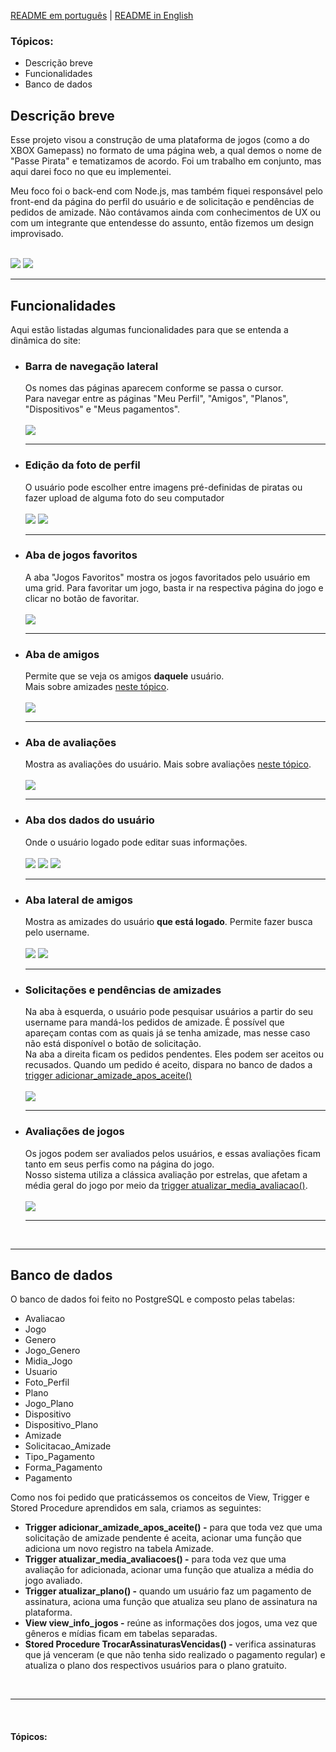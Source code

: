 <a href="br">README em português</a> | <a href="en">README in English</a>

<h3 id="br">Tópicos:</h4>
<ul>
  <li>Descrição breve</li>
  <li>Funcionalidades</li>
  <li>Banco de dados</li>
</ul>

<h2>Descrição breve</h1>
<p>Esse projeto visou a construção de uma plataforma de jogos (como a do XBOX Gamepass) no formato de uma página web, a qual demos o nome de "Passe Pirata" e tematizamos de acordo. Foi um trabalho em conjunto, mas aqui darei foco no que eu implementei.</p>
<p>Meu foco foi o back-end com Node.js, mas também fiquei responsável pelo front-end da página do perfil do usuário e de solicitação e pendências de pedidos de amizade. Não contávamos ainda com conhecimentos de UX ou com um integrante que entendesse do assunto, então fizemos um design improvisado.</p>
<br>
<img src="img_readme/profile-page.png">
<img src="img_readme/friends-manager.png">
<hr>
<h2>Funcionalidades</h2>
Aqui estão listadas algumas funcionalidades para que se entenda a dinâmica do site:

<ul>
  <li>
    <h3>Barra de navegação lateral</h3>
    <span>Os nomes das páginas aparecem conforme se passa o cursor.</span><br>
    <span>Para navegar entre as páginas "Meu Perfil", "Amigos", "Planos", "Dispositivos" e "Meus pagamentos".</span>
    <br><br>
    <img src="img_readme/navbar.png">
    <hr>
  </li>

  <li>
    <h3>Edição da foto de perfil</h3>
    <span>O usuário pode escolher entre imagens pré-definidas de piratas ou fazer upload de alguma foto do seu computador</span>
    <br><br>
    <img src="img_readme/btn-editar-foto.png">
    <img src="img_readme/opcoes-fotos.png">
    <hr>
  </li>

  <li>
    <h3>Aba de jogos favoritos</h3>
    <span>A aba "Jogos Favoritos" mostra os jogos favoritados pelo usuário em uma grid. Para favoritar um jogo, basta ir na respectiva página do jogo e clicar no botão de favoritar.</span>
    <br><br>
    <img src="img_readme/jogos-favoritos.png">
    <hr>
  </li>

  <li>
    <h3>Aba de amigos</h3>
    <span>Permite que se veja os amigos <strong>daquele</strong> usuário.</span><br>
    <span>Mais sobre amizades <a href="amigos">neste tópico</a>.</span>
    <br><br>
    <img src="img_readme/aba-amigos.png">
    <hr>
  </li>

  <li>
    <h3>Aba de avaliações</h3>
    <span>Mostra as avaliações do usuário. </span>
    <span>Mais sobre avaliações <a href="avaliacoes">neste tópico</a>.</span>
    <br><br>
    <img src="img_readme/aba-avaliacoes.png">
    <hr>
  </li>

  <li>
    <h3>Aba dos dados do usuário</h3>
    <span>Onde o usuário logado pode editar suas informações.</span>
    <br><br>
    <img src="img_readme/aba-meus-dados.png">
    <img src="img_readme/editar-dados.png">
    <img src="img_readme/editar-senha.png">
    <hr>
  </li>

  <li>
    <h3>Aba lateral de amigos</h3>
    <span>Mostra as amizades do usuário <strong>que está logado</strong>. Permite fazer busca pelo username.</span>
    <br><br>
    <img src="img_readme/aba-lateral-amigos.png">
    <img src="img_readme/busca-amigos.png">
    <hr>
  </li>

  <li id="amigos">
    <h3>Solicitações e pendências de amizades</h3>
    <span>Na aba à esquerda, o usuário pode pesquisar usuários a partir do seu username para mandá-los pedidos de amizade. É possível que apareçam contas com as quais já se tenha amizade, mas nesse caso não está disponível o botão de solicitação.</span><br>
    <span>Na aba a direita ficam os pedidos pendentes. Eles podem ser aceitos ou recusados.</span>
    <span>Quando um pedido é aceito, dispara no banco de dados a <a href="trigger-amizade">trigger adicionar_amizade_apos_aceite()</a></span>
    <br><br>
    <img src="img_readme/amiz-pen-sol.png">
    <hr>
  </li>

  <li id="avaliacoes">
    <h3>Avaliações de jogos</h3>
    <span>Os jogos podem ser avaliados pelos usuários, e essas avaliações ficam tanto em seus perfis como na página do jogo.</span><br>
    <span>Nosso sistema utiliza a clássica avaliação por estrelas, que afetam a média geral do jogo por meio da <a href="trigger-avaliacao">trigger atualizar_media_avaliacao()</a>.</span>
    <br><br>
    <img src="img_readme/avaliacao.png">
    <hr>
  </li>
</ul>


<br>
<hr>
<h2>Banco de dados</h2>
<p>O banco de dados foi feito no PostgreSQL e composto pelas tabelas:</p>
<ul>
  <li>Avaliacao</li>
  <li>Jogo</li>
  <li>Genero</li>
  <li>Jogo_Genero</li>
  <li>Midia_Jogo</li>
  <li>Usuario</li>
  <li>Foto_Perfil</li>
  <li>Plano</li>
  <li>Jogo_Plano</li>
  <li>Dispositivo</li>
  <li>Dispositivo_Plano</li>
  <li>Amizade</li>
  <li>Solicitacao_Amizade</li>
  <li>Tipo_Pagamento</li>
  <li>Forma_Pagamento</li>
  <li>Pagamento</li>
</ul>
<p>Como nos foi pedido que praticássemos os conceitos de View, Trigger e Stored Procedure aprendidos em sala, criamos as seguintes:</p>
<ul>
  <li><strong>Trigger adicionar_amizade_apos_aceite() -</strong> para que toda vez que uma solicitação de amizade pendente é aceita, acionar uma função que adiciona um novo registro na tabela Amizade.</li>
  <li><strong>Trigger atualizar_media_avaliacoes() -</strong> para toda vez que uma avaliação for adicionada, acionar uma função que atualiza a média do jogo avaliado.</li>
  <li><strong>Trigger atualizar_plano() -</strong> quando um usuário faz um pagamento de assinatura, aciona uma função que atualiza seu plano de assinatura na plataforma.</li>
  <li><strong>View view_info_jogos -</strong> reúne as informações dos jogos, uma vez que gêneros e mídias ficam em tabelas separadas.</li>
  <li><strong>Stored Procedure TrocarAssinaturasVencidas() -</strong> verifica assinaturas que já venceram (e que não tenha sido realizado o pagamento regular) e atualiza o plano dos respectivos usuários para o plano gratuito.</li>
</ul>
<br>
<hr>
<br>
<h4 id="en">Tópicos:</h4>
